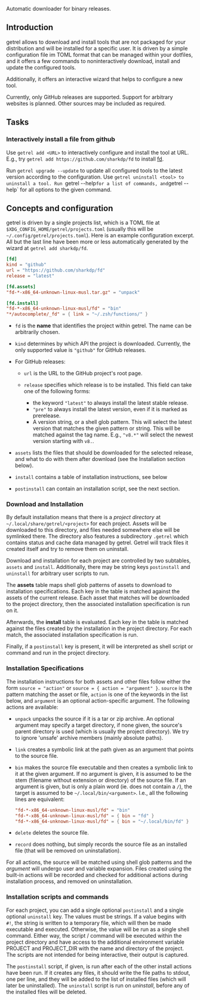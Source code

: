 Automatic downloader for binary releases.

## Introduction

getrel allows to download and install tools that are not packaged for your distribution and will be installed for a specific user. It is driven by a simple configuration file im TOML format that can be managed within your dotfiles, and it offers a few commands to noninteractively download, install and update the configured tools.

Additionally, it offers an interactive wizard that helps to configure a new tool.

Currently, only GitHub releases are supported. Support for arbitrary websites is planned. Other sources may be included as required.

## Tasks

### Interactively install a file from github

Use `getrel add <URL>` to interactively configure and install the tool at URL. E.g., try `getrel add https://github.com/sharkdp/fd` to install [fd](https://github.com/sharkdp/fd).

Run `getrel upgrade --update` to update all configured tools to the latest version according to the configuration. Use `getrel uninstall <tool> to uninstall a tool. Run `getrel --help` for a list of commands, and `getrel <command> --help` for all options to the given command.

## Concepts and configuration

getrel is driven by a single projects list, which is a TOML file at `$XDG_CONFIG_HOME/getrel/projects.toml` (usually this will be `~/.config/getrel/projects.toml`). Here is an example configuration excerpt. All but the last line have been more or less automatically generated by the wizard at `getrel add sharkdp/fd`.

```toml
[fd]
kind = "github"
url = "https://github.com/sharkdp/fd"
release = "latest"

[fd.assets]
"fd-*-x86_64-unknown-linux-musl.tar.gz" = "unpack"

[fd.install]
"fd-*-x86_64-unknown-linux-musl/fd" = "bin"
"*/autocomplete/_fd" = { link = "~/.zsh/functions/" }
```

* `fd` is the **name** that identifies the project within getrel. The name can be arbitrarily chosen.
* `kind` determines by which API the project is downloaded. Currently, the only supported value is `"github"` for GitHub releases.
* For GitHub releases:

    * `url` is the URL to the GitHub project's root page.
    * `release` specifies which release is to be installed. This field can take one of the following forms:

        * the keyword `"latest"` to always install the latest stable release.
        * `"pre"` to always install the latest version, even if it is marked as prerelease.
        * A version string, or a shell glob pattern. This will select the latest version that matches the given pattern or string. This will be matched against the tag name. E.g., `"v8.*"` will select the newest version starting with `v8.`.
* `assets` lists the files that should be downloaded for the selected release, and what to do with them after download (see the Installation section below).
* `install` contains a table of installation instructions, see below
* `postinstall` can contain an installation script, see the next section.


### Download and Installation

By default installation means that there is a _project directory_ at `~/.local/share/getrel/<project>` for each project. Assets will be downloaded to this directory, and files needed somewhere else will be symlinked there. The directory also features a subdirectory `.getrel` which contains status and cache data managed by getrel. Getrel will track files it created itself and try to remove them on uninstall.

Download and installation for each project are controlled by two subtables, `assets` and `install`. Additionally, there may be string keys `postinstall` and `uninstall` for arbitrary user scripts to run.

The **assets** table maps shell glob patterns of assets to download to installation specifications. Each key in the table is matched against the assets of the current release. Each asset that matches will be downloaded to the project directory, then the associated installation specification is run on it.

Afterwards, the **install** table is evaluated. Each key in the table is matched against the files created by the installation in the project directory. For each match, the associated installation specification is run. 

Finally, if a `postinstall` key is present, it will be interpreted as shell script or command and run in the project directory.

### Installation Specifications

The installation instructions for both assets and other files follow either the form `source = "action"` or `source = { action = "argument" }`. `source` is the pattern matching the asset or file, `action` is one of the keywords in the list below, and `argument` is an optional action-specific argument. The following actions are available:

* `unpack` unpacks the source if it is a tar or zip archive. An optional argument may specify a target directory, if none given, the source's parent directory is used (which is usually the project directory). We try to ignore 'unsafe' archive members (mainly absolute paths).
* `link` creates a symbolic link at the path given as an argument that points to the source file.
* `bin` makes the source file executable and then creates a symbolic link to it at the given argument. If no argument is given, it is assumed to be the stem (filename without extension or directory) of the source file. If an argument is given, but is only a plain word (ie. does not contain a `/`), the target is assumed to be `~/.local/bin/<argument>`. I.e., all the following lines are equivalent:

    ```toml
    "fd-*-x86_64-unknown-linux-musl/fd" = "bin"
    "fd-*-x86_64-unknown-linux-musl/fd" = { bin = "fd" }
    "fd-*-x86_64-unknown-linux-musl/fd" = { bin = "~/.local/bin/fd" }
    ```
* `delete` deletes the source file.
* `record` does nothing, but simply records the source file as an installed file (that will be removed on uninstallation).

For all actions, the source will be matched using shell glob patterns and the _argument_ will undergo user and variable expansion. Files created using the built-in actions will be recorded and checked for additional actions during installation process, and removed on uninstallation.

### Installation scripts and commands

For each project, you can add a single optional `postinstall` and a single optional `uninstall` key. The values must be strings. If a value begins with `#!`, the string is written to a temporary file, which will then be made executable and executed. Otherwise, the value will be run as a single shell command. Either way, the script / command will be executed within the project directory and have access to the additional environment variable PROJECT and PROJECT_DIR with the name and directory of the project. The scripts are not intended for being interactive, their output is captured.

The `postinstall` script, if given, is run after each of the other install actions have been run. If it creates any files, it should write the file paths to stdout, one per line, and they will be added to the list of installed files (which will later be uninstalled). The `uninstall` script is run on _uninstall_, before any of the installed files will be deleted.
